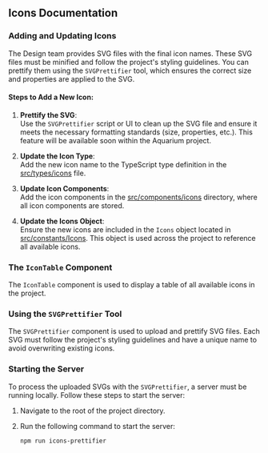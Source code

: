 ## Icons Documentation

### Adding and Updating Icons

The Design team provides SVG files with the final icon names. These SVG files must be minified and follow the project's styling guidelines. You can prettify them using the `SVGPrettifier` tool, which ensures the correct size and properties are applied to the SVG.

#### Steps to Add a New Icon:

1. **Prettify the SVG**:  
   Use the `SVGPrettifier` script or UI to clean up the SVG file and ensure it meets the necessary formatting standards (size, properties, etc.). This feature will be available soon within the Aquarium project.

2. **Update the Icon Type**:  
   Add the new icon name to the TypeScript type definition in the [src/types/icons](https://github.com/mParticle/aquarium/blob/3abc3b71916ab5a7db3c4f93e06ad2bd5845e1bf/src/types/icons.ts) file.

3. **Update Icon Components**:  
   Add the icon components in the [src/components/icons](https://github.com/mParticle/aquarium/blob/3abc3b71916ab5a7db3c4f93e06ad2bd5845e1bf/src/components/icons/index.ts) directory, where all icon components are stored.

4. **Update the Icons Object**:  
   Ensure the new icons are included in the `Icons` object located in [src/constants/Icons](https://github.com/mParticle/aquarium/blob/3abc3b71916ab5a7db3c4f93e06ad2bd5845e1bf/src/constants/Icons.ts). This object is used across the project to reference all available icons.

### The `IconTable` Component

The `IconTable` component is used to display a table of all available icons in the project.

### Using the `SVGPrettifier` Tool

The `SVGPrettifier` component is used to upload and prettify SVG files. Each SVG must follow the project's styling guidelines and have a unique name to avoid overwriting existing icons.

### Starting the Server

To process the uploaded SVGs with the `SVGPrettifier`, a server must be running locally. Follow these steps to start the server:

1. Navigate to the root of the project directory.
2. Run the following command to start the server:

   ```bash
   npm run icons-prettifier
   ```
